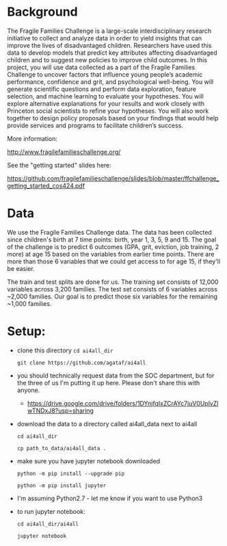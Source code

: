 # Background
The Fragile Families Challenge is a large-scale interdisciplinary research initiative to collect and analyze data in order to yield insights that can improve the lives of disadvantaged children.  Researchers have used this data to develop models that predict key attributes affecting disadvantaged children and to suggest new policies to improve child outcomes. In this project, you will use data collected as a part of the Fragile Families Challenge to uncover factors that influence young people’s academic performance, confidence and grit, and psychological well-being. You will generate scientific questions and perform data exploration, feature selection, and machine learning to evaluate your hypotheses. You will explore alternative explanations for your results and work closely with Princeton social scientists to refine your hypotheses. You will also work together to design policy proposals based on your findings that would help provide services and programs to facilitate children’s success.

More information:

  http://www.fragilefamilieschallenge.org/
  
See the "getting started" slides here:

  https://github.com/fragilefamilieschallenge/slides/blob/master/ffchallenge_getting_started_cos424.pdf
  
# Data
We use the Fragile Families Challenge data. The data has been collected since children's birth at 7 time points: birth, year 1, 3, 5, 9 and 15. The goal of the challenge is to predict 6 outcomes (GPA, grit, eviction, job training, 2 more) at age 15 based on the variables from earlier time points. There are more than those 6 variables that we could get access to for age 15, if they'll be easier.

The train and test splits are done for us. The training set consists of 12,000 variables across 3,200 families. The test set consists of 6 variables across ~2,000 families. Our goal is to predict those six variables for the remaining ~1,000 families.

# Setup:
- clone this directory 
  `cd ai4all_dir`

  `git clone https://github.com/agataf/ai4all`
- you should technically request data from the SOC department, but for the three of us I'm putting it up here. Please don't share this with anyone. 
  * https://drive.google.com/drive/folders/1DYnjfqIxZCrAYc7juV0UplvZlwTNDxJ8?usp=sharing
- download the data to a directory called ai4all_data next to ai4all

  `cd ai4all_dir`

  `cp path_to_data/ai4all_data .`

- make sure you have jupyter notebook downloaded

  `python -m pip install --upgrade pip`

  `python -m pip install jupyter`

- I'm assuming Python2.7 - let me know if you want to use Python3
- to run jupyter notebook:

  `cd ai4all_dir/ai4all`

  `jupyter notebook`
